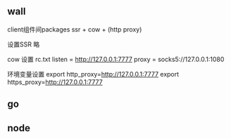 ## wall
client组件间packages
ssr + cow + (http proxy)

设置SSR 略

cow 设置 rc.txt
listen = http://127.0.0.1:7777
proxy = socks5://127.0.0.1:1080

环境变量设置
export http_proxy=http://127.0.0.1:7777
export https_proxy=http://127.0.0.1:7777

## go

## node 


